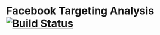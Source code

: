 # Facebook Targeting Analysis [![Build Status](https://travis-ci.org/tutorialdrive/Facebook-Targeting-Analysis.svg?branch=master)](https://travis-ci.org/tutorialdrive/Facebook-Targeting-Analysis)
